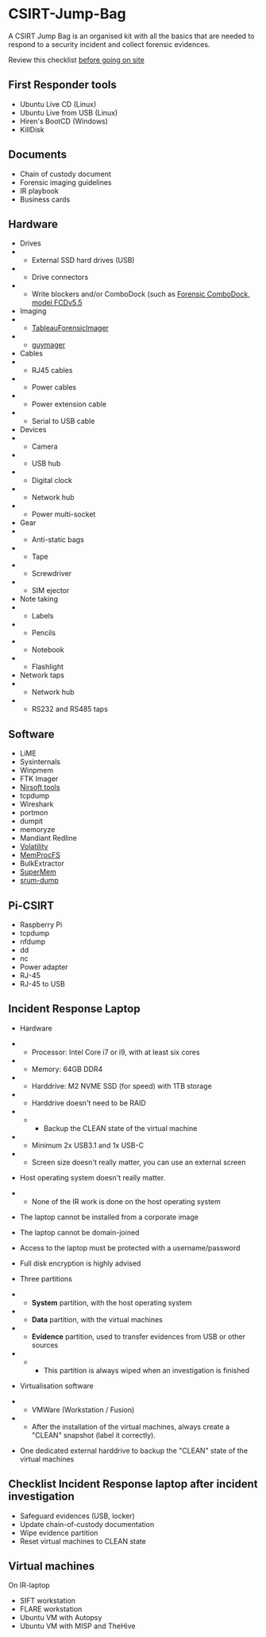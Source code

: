 # CSIRT-Jump-Bag

A CSIRT Jump Bag is an organised kit with all the basics that are needed to respond to a security incident and collect forensic evidences.

Review this checklist [before going on site](go-on-site.md)


## First Responder tools
* Ubuntu Live CD (Linux)
* Ubuntu Live from USB (Linux)
* Hiren's BootCD (Windows)
* KillDisk

## Documents
* Chain of custody document
* Forensic imaging guidelines
* IR playbook
* Business cards

## Hardware
* Drives
* * External SSD hard drives (USB)
* * Drive connectors
* * Write blockers and/or ComboDock (such as [Forensic ComboDock, model FCDv5.5](https://wiebetech.com/products/forensic-combodock-v5-5/)
* Imaging
* * [TableauForensicImager](https://security.opentext.com/tableau/hardware/details/tx1)
* * [guymager](https://guymager.sourceforge.io/)
* Cables
* * RJ45 cables
* * Power cables
* * Power extension cable
* * Serial to USB cable
* Devices
* * Camera
* * USB hub
* * Digital clock
* * Network hub
* * Power multi-socket
* Gear
* * Anti-static bags
* * Tape
* * Screwdriver
* * SIM ejector
* Note taking
* * Labels
* * Pencils
* * Notebook
* * Flashlight
* Network taps
* * Network hub
* * RS232 and RS485 taps

## Software
* LiME
* Sysinternals
* Winpmem
* FTK Imager
* [Nirsoft tools](https://www.nirsoft.net/utils/index.html)
* tcpdump
* Wireshark
* portmon
* dumpit
* memoryze
* Mandiant Redline
* [Volatility](https://github.com/volatilityfoundation/volatility)
* [MemProcFS](https://github.com/ufrisk/MemProcFS)
* BulkExtractor
* [SuperMem](https://github.com/CrowdStrike/SuperMem)
* [srum-dump](https://github.com/MarkBaggett/srum-dump)

## Pi-CSIRT
* Raspberry Pi
* tcpdump
* nfdump
* dd
* nc
* Power adapter
* RJ-45
* RJ-45 to USB

## Incident Response Laptop

* Hardware
* * Processor: Intel Core i7 or i9, with at least six cores
* * Memory: 64GB DDR4
* * Harddrive: M2 NVME SSD (for speed) with 1TB storage
* * Harddrive doesn't need to be RAID
* * * Backup the CLEAN state of the virtual machine
* * Minimum 2x USB3.1 and 1x USB-C
* * Screen size doesn't really matter, you can use an external screen
* Host operating system doesn't really matter.
* * None of the IR work is done on the host operating system
* The laptop cannot be installed from a corporate image
* The laptop cannot be domain-joined
* Access to the laptop must be protected with a username/password
* Full disk encryption is highly advised
* Three partitions
* * **System** partition, with the host operating system
* * **Data** partition, with the virtual machines
* * **Evidence** partition, used to transfer evidences from USB or other sources
* * * This partition is always wiped when an investigation is finished

* Virtualisation software
* * VMWare (Workstation / Fusion)
* * After the installation of the virtual machines, always create a "CLEAN" snapshot (label it correctly). 
* One dedicated external harddrive to backup the "CLEAN" state of the virtual machines 

## Checklist Incident Response laptop after incident investigation
* Safeguard evidences (USB, locker)
* Update chain-of-custody documentation
* Wipe evidence partition
* Reset virtual machines to CLEAN state

## Virtual machines
On IR-laptop
* SIFT workstation
* FLARE workstation
* Ubuntu VM with Autopsy
* Ubuntu VM with MISP and TheHive

